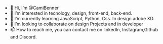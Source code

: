 - 👋 Hi, I’m @CamiBenner
- 👀 I’m interested in tecnology, design, front-end, back-end.
- 🌱 I’m currently learning JavaScript, Python, Css. In design adobe XD.
- 💞️ I’m looking to collaborate on design Projects and in developer
- 📫 How to reach me, you can contact me on linkedIn, Instagram,Github and Discord.


<!---
CamiBenner/CamiBenner is a ✨ special ✨ repository because its `README.md` (this file) appears on your GitHub profile.
You can click the Preview link to take a look at your changes.
--->

